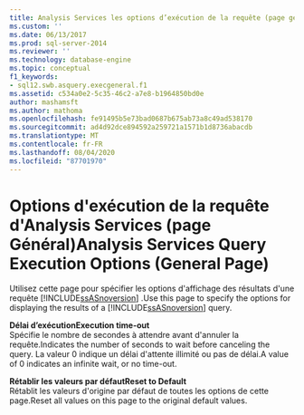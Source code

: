 ```yaml
---
title: Analysis Services les options d’exécution de la requête (page général) | Microsoft Docs
ms.custom: ''
ms.date: 06/13/2017
ms.prod: sql-server-2014
ms.reviewer: ''
ms.technology: database-engine
ms.topic: conceptual
f1_keywords:
- sql12.swb.asquery.execgeneral.f1
ms.assetid: c534a0e2-5c35-46c2-a7e8-b1964850bd0e
author: mashamsft
ms.author: mathoma
ms.openlocfilehash: fe91495b5e73bad0687b675ab73a8c49ad538170
ms.sourcegitcommit: ad4d92dce894592a259721a1571b1d8736abacdb
ms.translationtype: MT
ms.contentlocale: fr-FR
ms.lasthandoff: 08/04/2020
ms.locfileid: "87701970"
---
```

# <a name="analysis-services-query-execution-options-general-page"></a><span data-ttu-id="4a725-102">Options d'exécution de la requête d'Analysis Services (page Général)</span><span class="sxs-lookup"><span data-stu-id="4a725-102">Analysis Services Query Execution Options (General Page)</span></span>
  <span data-ttu-id="4a725-103">Utilisez cette page pour spécifier les options d'affichage des résultats d'une requête [!INCLUDE[ssASnoversion](../includes/ssasnoversion-md.md)] .</span><span class="sxs-lookup"><span data-stu-id="4a725-103">Use this page to specify the options for displaying the results of a [!INCLUDE[ssASnoversion](../includes/ssasnoversion-md.md)] query.</span></span>  
  
 <span data-ttu-id="4a725-104">**Délai d’exécution**</span><span class="sxs-lookup"><span data-stu-id="4a725-104">**Execution time-out**</span></span>  
 <span data-ttu-id="4a725-105">Spécifie le nombre de secondes à attendre avant d'annuler la requête.</span><span class="sxs-lookup"><span data-stu-id="4a725-105">Indicates the number of seconds to wait before canceling the query.</span></span> <span data-ttu-id="4a725-106">La valeur 0 indique un délai d'attente illimité ou pas de délai.</span><span class="sxs-lookup"><span data-stu-id="4a725-106">A value of 0 indicates an infinite wait, or no time-out.</span></span>  
  
 <span data-ttu-id="4a725-107">**Rétablir les valeurs par défaut**</span><span class="sxs-lookup"><span data-stu-id="4a725-107">**Reset to Default**</span></span>  
 <span data-ttu-id="4a725-108">Rétablit les valeurs d'origine par défaut de toutes les options de cette page.</span><span class="sxs-lookup"><span data-stu-id="4a725-108">Reset all values on this page to the original default values.</span></span>  
  
  
